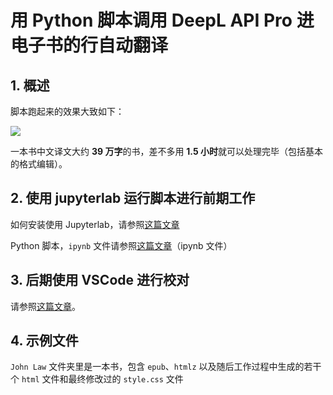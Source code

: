 # 用 Python 脚本调用 DeepL API Pro 进电子书的行自动翻译

## 1. 概述

脚本跑起来的效果大致如下：

![](images/deepl-api-python.gif)

一本书中文译文大约 **39 万字**的书，差不多用 **1.5 小时**就可以处理完毕（包括基本的格式编辑）。

## 2. 使用 jupyterlab 运行脚本进行前期工作

如何安装使用 Jupyterlab，请参照[这篇文章](../jupyterlab.md)

Python 脚本，`ipynb`  文件请参照[这篇文章](deepl-automatic-html-translation.ipynb)（ipynb 文件）

## 3. 后期使用 VSCode 进行校对

请参照[这篇文章](translation-workflow.md)。

## 4. 示例文件

`John Law` 文件夹里是一本书，包含 `epub`、`htmlz` 以及随后工作过程中生成的若干个 `html` 文件和最终修改过的 `style.css` 文件

